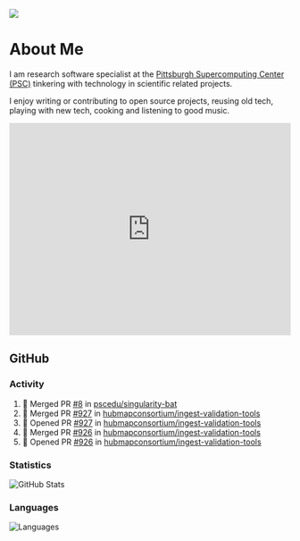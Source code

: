 ![](https://komarev.com/ghpvc/?username=icaoberg)

# About Me
I am research software specialist at the [Pittsburgh Supercomputing Center (PSC)](https://www.psc.edu/) tinkering with technology in scientific related projects.

I enjoy writing or contributing to open source projects, reusing old tech, playing with new tech, cooking and listening to good music.

<iframe src="https://open.spotify.com/embed/playlist/0RwwyLy2vt89HzboilXy41" width="100%" height="380" frameBorder="0" allowtransparency="true" allow="encrypted-media"></iframe>

## GitHub
### Activity
<!--START_SECTION:activity-->
1. 🎉 Merged PR [#8](https://github.com/pscedu/singularity-bat/pull/8) in [pscedu/singularity-bat](https://github.com/pscedu/singularity-bat)
2. 🎉 Merged PR [#927](https://github.com/hubmapconsortium/ingest-validation-tools/pull/927) in [hubmapconsortium/ingest-validation-tools](https://github.com/hubmapconsortium/ingest-validation-tools)
3. 💪 Opened PR [#927](https://github.com/hubmapconsortium/ingest-validation-tools/pull/927) in [hubmapconsortium/ingest-validation-tools](https://github.com/hubmapconsortium/ingest-validation-tools)
4. 🎉 Merged PR [#926](https://github.com/hubmapconsortium/ingest-validation-tools/pull/926) in [hubmapconsortium/ingest-validation-tools](https://github.com/hubmapconsortium/ingest-validation-tools)
5. 💪 Opened PR [#926](https://github.com/hubmapconsortium/ingest-validation-tools/pull/926) in [hubmapconsortium/ingest-validation-tools](https://github.com/hubmapconsortium/ingest-validation-tools)
<!--END_SECTION:activity-->

### Statistics
![GitHub Stats](https://github-readme-stats.vercel.app/api?username=icaoberg)

### Languages
![Languages](https://github-readme-stats.vercel.app/api/top-langs/?username=icaoberg)

